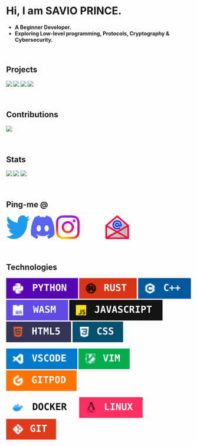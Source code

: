 <h1>Hi, I am <b>SAVIO PRINCE<b>.<br></h1>

- **A Beginner Developer.**
- **Exploring Low-level programming, Protocols, Cryptography & Cybersecurity.**

<br>
<h2 align="left">Projects</h2>
<p><a href="https://github.com/oivas000/GNOME-THEME-CLONER">
<img align="centre" src="https://github-readme-stats.vercel.app/api/pin/?username=oivas000&repo=GNOME-THEME-CLONER&hide_border=true&hide_border=true&theme=radical"></a>
<a href="https://github.com/oivas000/LocalTube">
<img align="centre" src="https://github-readme-stats.vercel.app/api/pin/?username=oivas000&repo=LocalTube&hide_border=true&theme=radical"></a>
<a href="https://github.com/oivas000/ChessLib">
<img align="centre" src="https://github-readme-stats.vercel.app/api/pin/?username=oivas000&repo=ChessLib&hide_border=true&theme=radical"></a>
<a href="https://github.com/oivas000/lichess-bot">
<img align="centre" src="https://github-readme-stats.vercel.app/api/pin/?username=oivas000&repo=lichess-bot&hide_border=true&theme=radical"></a>
</p>
<br>
<h2 align="left">Contributions</h2>
<p><a href="https://github.com/ShailChoksi/lichess-bot">
<img src="https://github-readme-stats.vercel.app/api/pin/?username=ShailChoksi&repo=lichess-bot&show_owner=true&hide_border=true&theme=radical"></a>
</p>
<br>
<h2 align="left">Stats</h2>
<p><a><img src="https://streak-stats.demolab.com?user=oivas000&theme=radical&border_radius=6&date_format=j%20M%5B%20Y%5D&hide_border=true&mode=weekly&card_width=500"></a>
<a><img src="https://github-profile-summary-cards.vercel.app/api/cards/stats?username=oivas000&theme=radical"></a>
<a><img src="https://github-profile-summary-cards.vercel.app/api/cards/repos-per-language?username=oivas000&theme=radical&exclude="></a>
</p>
<br>
<h2 align="left">Ping-me &commat;</h2>
<p><a href="https://twitter.com/oivas000"><img src="img/social/twitter.svg" height="64" width="64" alt="Twitter"></a>
<a href="https://discord.com/users/1101327244091203625"><img src="img/social/discord.svg" height="64" width="64" alt="Discord"></a>
<a href="https://www.instagram.com/oivas000/"><img src="img/social/instagram.svg" height="64" width="64" alt="Instagram"></a>
<a href="https://github.com/oivas000"><img src="img/social/github.svg" height="64" width="64" alt="Github"></a>
<a href="javascript:location='mailto:\u0068\u0069\u0040\u006f\u0069\u0076\u0061\u0073\u0030\u0030\u0030\u002e\u0074\u0065\u0063\u0068?subject=Hi';void 0"><img src="img/social/email.svg" height="64" width="64" alt="E-mail"></a>
</p>
<br>
<h2 align="left" id="Technologies">Technologies</h2>
<p><img align="centre" src="img/badges/python.svg" alt="Python">
<img align="centre" src="img/badges/rust.svg" alt="Rust">
<img align="centre" src="img/badges/c++.svg" alt="C++">
<img align="centre" src="img/badges/wasm.svg" alt="WASM">
<img align="centre" src="img/badges/javascript.svg" alt="JavaScript">
<img align="centre" src="img/badges/html5.svg" alt="HTML5">
<img align="centre" src="img/badges/css.svg" alt="CSS"></p>
<p><img align="centre" src="img/badges/vscode.svg" alt="VSCode">
<img align="centre" src="img/badges/vim.svg" alt="Vim">
<img align="centre" src="img/badges/gitpod.svg" alt="Gitpod"></p>
<p><img align="centre" src="img/badges/docker.svg" alt="Docker">
<img align="centre" src="img/badges/linux.svg" alt="Linux">
<img align="centre" src="img/badges/git.svg" alt="Git"></p>

